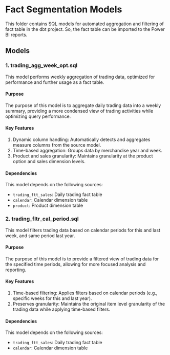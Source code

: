 # Fact Segmentation Models

This folder contains SQL models for automated aggregation and filtering of fact table in the dbt project. So, the fact table can be imported to the Power BI reports.

## Models

### 1. trading_agg_week_opt.sql

This model performs weekly aggregation of trading data, optimized for performance and further usage as a fact table.

#### Purpose
The purpose of this model is to aggregate daily trading data into a weekly summary, providing a more condensed view of trading activities while optimizing query performance.

#### Key Features
1. Dynamic column handling: Automatically detects and aggregates measure columns from the source model.
2. Time-based aggregation: Groups data by merchandise year and week.
3. Product and sales granularity: Maintains granularity at the product option and sales dimension levels.

#### Dependencies
This model depends on the following sources:
- `trading_ftt_sales`: Daily trading fact table
- `calendar`: Calendar dimension table
- `product`: Product dimension table

### 2. trading_fltr_cal_period.sql

This model filters trading data based on calendar periods for this and last week, and same period last year.

#### Purpose
The purpose of this model is to provide a filtered view of trading data for the specified time periods, allowing for more focused analysis and reporting.

#### Key Features
1. Time-based filtering: Applies filters based on calendar periods (e.g., specific weeks for this and last year).
2. Preserves granularity: Maintains the original item level granularity of the trading data while applying time-based filters.

#### Dependencies
This model depends on the following sources:
- `trading_ftt_sales`: Daily trading fact table
- `calendar`: Calendar dimension table
